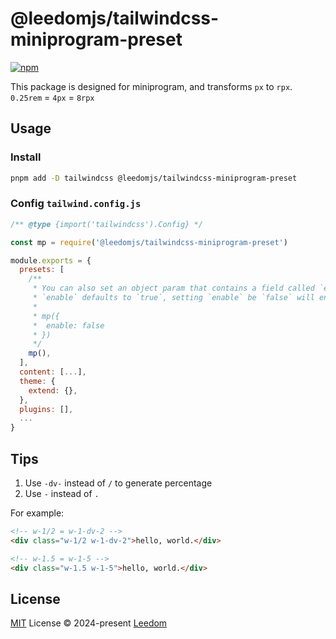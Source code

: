 # @leedomjs/tailwindcss-miniprogram-preset

[![npm](https://img.shields.io/npm/v/@leedomjs/tailwindcss-miniprogram-preset?color=333&label=)](https://www.npmjs.com/package/@leedomjs/tailwindcss-miniprogram-preset)

This package is designed for miniprogram, and transforms `px` to  `rpx`.
`0.25rem` = `4px` = `8rpx`

## Usage

### Install

```bash
pnpm add -D tailwindcss @leedomjs/tailwindcss-miniprogram-preset
```

### Config `tailwind.config.js`

```js
/** @type {import('tailwindcss').Config} */

const mp = require('@leedomjs/tailwindcss-miniprogram-preset')

module.exports = {
  presets: [
    /**
     * You can also set an object param that contains a field called `enable`.
     * `enable` defaults to `true`, setting `enable` be `false` will enable default config of tailwindcss and disable the preset meanwhile.
     * 
     * mp({
     *  enable: false
     * })
     */
    mp(),
  ],
  content: [...],
  theme: {
    extend: {},
  },
  plugins: [],
  ...
}
```

## Tips

1. Use `-dv-` instead of `/` to generate percentage
2. Use `-` instead of `.`

For example:
``` html
<!-- w-1/2 = w-1-dv-2 -->
<div class="w-1/2 w-1-dv-2">hello, world.</div>

<!-- w-1.5 = w-1-5 -->
<div class="w-1.5 w-1-5">hello, world.</div>
```

## License

[MIT](https://github.com/leedomjs/tailwindcss-preset/blob/main/LICENSE) License © 2024-present [Leedom](https://github.com/leedom92)